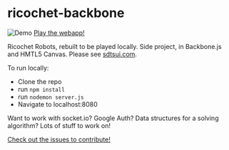 # ricochet-backbone
![Demo](http://i.imgur.com/oR7ESXJ.gif)
[Play the webapp!](https://ricochet.herokuapp.com)

Ricochet Robots, rebuilt to be played locally.
Side project, in Backbone.js and HMTL5 Canvas. 
Please see [sdtsui.com](https://sdtsui.com).

To run locally:

* Clone the repo
* run `npm install`
* run `nodemon server.js`
* Navigate to localhost:8080

Want to work with socket.io? Google Auth? Data structures for a solving algorithm? 
Lots of stuff to work on!

[Check out the issues to contribute!](https://github.com/sdtsui/ricochet-backbone/issues)

